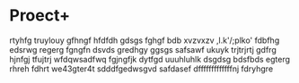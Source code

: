 # Proect+

rtyhfg
truylouy
gfhngf
hfdfdh
gdsgs
fghgf
bdb
xvzvxzv
,l.k'/;plko'
fdbfhg
edsrwg
regerg
fgngfn
dsvds
gredhgy
ggsgs
safsawf
ukuyk
trjtrjrtj
gdfrg
hjnfgj
tfujtrj
wfdqwsadfwq
fgjngfjk
dytfgd
uuuhluhlk
dsgdsg
bdsfbds
egterg
rhreh
fdhrt
we43gter4t
sdddfgedwsgvd
safdasef
dfffffffffffffnj
fdryhgre

